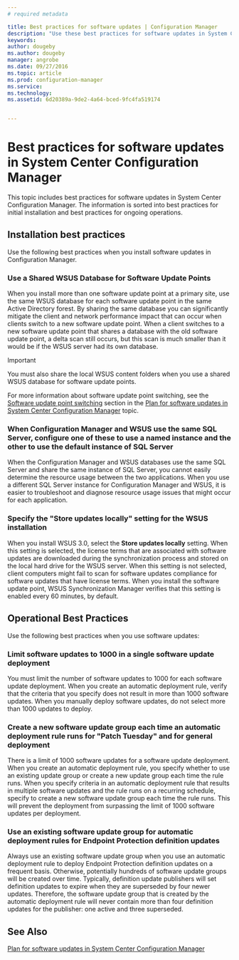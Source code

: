 ```yaml
---
# required metadata

title: Best practices for software updates | Configuration Manager
description: "Use these best practices for software updates in System Center Configuration Manager."
keywords:
author: dougebyms.author: dougeby
manager: angrobe
ms.date: 09/27/2016
ms.topic: article
ms.prod: configuration-manager
ms.service:
ms.technology:
ms.assetid: 6d20389a-9de2-4a64-bced-9fc4fa519174


---
```

# Best practices for software updates in System Center Configuration Manager
This topic includes best practices for software updates in System Center Configuration Manager. The information is sorted into best practices for initial installation and best practices for ongoing operations.  

## Installation best practices  
 Use the following best practices when you install software updates in Configuration Manager.  

### Use a Shared WSUS Database for Software Update Points  
 When you install more than one software update point at a primary site, use the same WSUS database for each software update point in the same Active Directory forest. By sharing the same database you can significantly mitigate the client and network performance impact that can occur when clients switch to a new software update point. When a client switches to a new software update point that shares a database with the old software update point, a delta scan still occurs, but this scan is much smaller than it would be if the WSUS server had its own database.  

> [!IMPORTANT]  
>  You must also share the local WSUS content folders when you use a shared WSUS database for software update points.  

 For more information about software update point switching, see the [Software update point switching](../../sum/plan-design/plan-for-software-updates.md#BKMK_SUPSwitching) section in the [Plan for software updates in System Center Configuration Manager](../../sum/plan-design/plan-for-software-updates.md) topic.  

### When Configuration Manager and WSUS use the same SQL Server, configure one of these to use a named instance and the other to use the default instance of SQL Server  
 When the Configuration Manager and WSUS databases use the same SQL Server and share the same instance of SQL Server, you cannot easily determine the resource usage between the two applications. When you use a different SQL Server instance for Configuration Manager and WSUS, it is easier to troubleshoot and diagnose resource usage issues that might occur for each application.  

### Specify the "Store updates locally" setting for the WSUS installation  
 When you install WSUS 3.0, select the **Store updates locally** setting. When this setting is selected, the license terms that are associated with software updates are downloaded during the synchronization process and stored on the local hard drive for the WSUS server. When this setting is not selected, client computers might fail to scan for software updates compliance for software updates that have license terms. When you install the software update point, WSUS Synchronization Manager verifies that this setting is enabled every 60 minutes, by default.  

## Operational Best Practices  
 Use the following best practices when you use software updates:  

### Limit software updates to 1000 in a single software update deployment  
 You must limit the number of software updates to 1000 for each software update deployment. When you create an automatic deployment rule, verify that the criteria that you specify does not result in more than 1000 software updates. When you manually deploy software updates, do not select more than 1000 updates to deploy.  

### Create a new software update group each time an automatic deployment rule runs for "Patch Tuesday" and for general deployment  
 There is a limit of 1000 software updates for a software update deployment. When you create an automatic deployment rule, you specify whether to use an existing update group or create a new update group each time the rule runs. When you specify criteria in an automatic deployment rule that results in multiple software updates and the rule runs on a recurring schedule, specify to create a new software update group each time the rule runs. This will prevent the deployment from surpassing the limit of 1000 software updates per deployment.  

### Use an existing software update group for automatic deployment rules for Endpoint Protection definition updates  
 Always use an existing software update group when you use an automatic deployment rule to deploy Endpoint Protection definition updates on a frequent basis. Otherwise, potentially hundreds of software update groups will be created over time. Typically, definition update publishers will set definition updates to expire when they are superseded by four newer updates. Therefore, the software update group that is created by the automatic deployment rule will never contain more than four definition updates for the publisher: one active and three superseded.  

## See Also  
 [Plan for software updates in System Center Configuration Manager](../../sum/plan-design/plan-for-software-updates.md)

